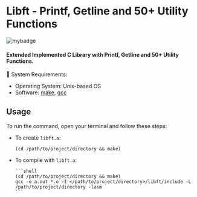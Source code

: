 #  Libft - Printf, Getline and 50+ Utility Functions

![mybadge](https://badgen.net/badge/SKILLS/%20C,%20LIBC,%20LINKED%20LISTS%20/blue?scale=1.2)

#### Extended Implemented C Library with Printf, Getline and 50+ Utility Functions.

🔧 System Requirements:
   - Operating System: Unix-based OS
   - Software: [make](https://www.gnu.org/software/make/), [gcc](https://gcc.gnu.org/)

## Usage
 
To run the command, open your terminal and follow these steps:

  - To create ```libft.a```:
  
      ```shell
      (cd /path/to/project/directory && make)
      ```

- To compile with ```libft.a```:
  
      ```shell
      (cd /path/to/project/directory && make)
      gcc -o a.out *.o -I </path/to/project/directory>/libft/include -L /path/to/project/directory -lasm
      ```
